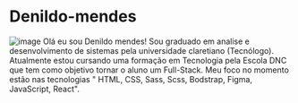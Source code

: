 # Denildo-mendes
![image](https://github.com/Dnildo/Dnildo/assets/93888677/5690a708-037e-4c0f-bd6e-94f29572ce95)
Olá eu sou Denildo mendes!
Sou graduado em analise e desenvolvimento de sistemas pela universidade claretiano (Tecnólogo).
Atualmente estou cursando uma formação em Tecnologia pela Escola DNC que tem como objetivo tornar o aluno um Full-Stack.
Meu foco no momento estão nas tecnologias " HTML, CSS, Sass, Scss, Bodstrap, Figma, JavaScript, React". 
